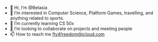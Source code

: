 - 👋 Hi, I’m @Belasia
- 👀 I’m interested in Computer Science, Platform Games, travelling, and anything related to sports.
- 🌱 I’m currently learning CS 50x
- 💞️ I’m looking to collaborate on projects and meeting people
- 📫 How to reach me fly4freedom@icloud.com

<!---
Belasia/Belasia is a ✨ special ✨ repository because its `README.md` (this file) appears on your GitHub profile.
You can click the Preview link to take a look at your changes.
--->
